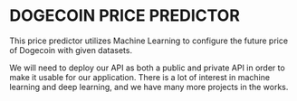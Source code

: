 # DOGECOIN PRICE PREDICTOR

This price predictor utilizes Machine Learning to configure the future price of Dogecoin with given datasets.

We will need to deploy our API as both a public and private API in order to make it usable for our application. There is a lot of interest in machine learning and deep learning, and we have many more projects in the works.

